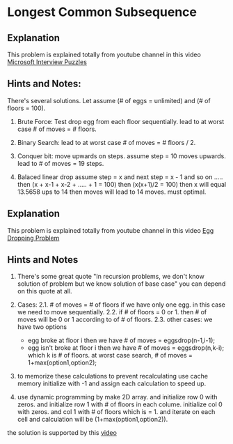 # Longest Common Subsequence

## Explanation 
This problem is explained totally from youtube channel in this video [Microsoft Interview Puzzles](https://www.youtube.com/watch?v=uBhSIKLlvdk)

## Hints and Notes:
There's several solutions. Let assume (# of eggs = unlimited) and (# of floors = 100).
1. Brute Force:
Test drop egg from each floor sequentially. lead to at worst case # of moves = # floors.

2. Binary Search:
lead to at worst case # of moves = # floors / 2.

3. Conquer bit:
move upwards on steps. assume step = 10 moves upwards. lead to # of moves = 19 steps.

4. Balaced linear drop
assume step = x and next step = x - 1 and so on .....
then (x + x-1 + x-2 + ..... + 1  = 100) then (x(x+1)/2 = 100) then x will equal 13.5658 ups to 14 then moves will lead to 14 moves. must optimal.

## Explanation 
This problem is explained totally from youtube channel in this video [Egg Dropping Problem](https://www.youtube.com/watch?v=iOaRjDT0vjc)

## Hints and Notes
1. There's some great quote "In recursion problems, we don't know solution of problem but we know solution of base case" you can depend on this quote at all.

2. Cases:
    2.1. # of moves = # of floors if we have only one egg. in this case we need to move sequentially.
    2.2. if # of floors = 0 or 1. then # of moves will be 0 or 1 according to of # of floors.
    2.3. other cases: we have two options
    -   egg broke at floor i then we have # of moves = eggsdrop(n-1,i-1);
    -   egg isn't broke at floor i then we have # of moves = eggsdrop(n,k-i); which k is # of floors.
    at worst case search, # of moves = 1+max(option1,option2);

3. to memorize these calculations to prevent recalculating use cache memory initialize with -1 and assign each calculation to speed up.

4. use dynamic programming by make 2D array. and initialize row 0 with zeros. and initialize row 1 with # of floors in each colume. initialize col 0 with zeros. and col 1 with # of floors which is = 1. and iterate on each cell and calculation will be (1+max(option1,option2)).

the solution is supported by this [video](https://www.youtube.com/watch?v=KVfxgpI3Tv0)